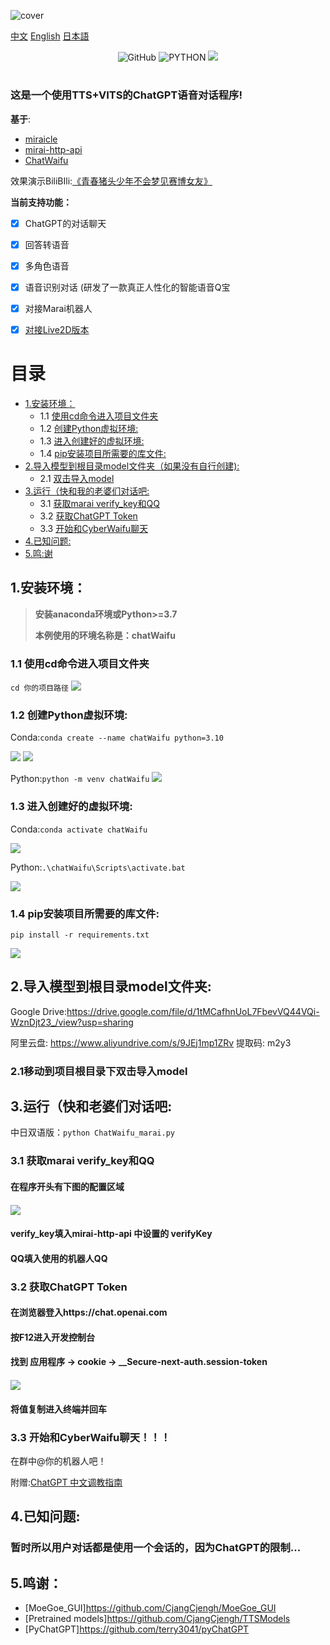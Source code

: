 ![cover](readme/cyberbot.png)

[中文](README.md "中文") [English](eng-README.md "English") [日本語](jp-README.md "日本語")

<p align="center">
	<img alt="GitHub" src="https://img.shields.io/github/license/MuBai-He/ChatWaifu-marai?color=red">
	<img src="https://img.shields.io/badge/Python-3.7|8|9|10-green" alt="PYTHON" >
  	<a href="https://app.fossa.com/projects/git%2Bgithub.com%2FMuBai-He%2FChatWaifu-marai?ref=badge_small" alt="FOSSA Status"><img src="https://app.fossa.com/api/projects/git%2Bgithub.com%2FMuBai-He%2FChatWaifu-marai.svg?type=small"/></a>
</p>

#
### 这是一个使用TTS+VITS的ChatGPT语音对话程序!

**基于**:
 - [miraicle](https://github.com/Excaive/miraicle)
 - [mirai-http-api](https://github.com/project-mirai/mirai-api-http)
 - [ChatWaifu](https://github.com/cjyaddone/ChatWaifu)

效果演示BiliBIli:[《青春猪头少年不会梦见赛博女友》](https://www.bilibili.com/video/BV1rv4y1Q7eT "BiliBili")

**当前支持功能：**
* [x] ChatGPT的对话聊天
* [x] 回答转语音
* [x] 多角色语音
* [x] 语音识别对话 (研发了一款真正人性化的智能语音Q宝
* [x] 对接Marai机器人
* [x] [对接Live2D版本](https://github.com/cjyaddone/ChatWaifuL2D)


# 目录
* [1.安装环境：](#1.)
	* 1.1 [使用cd命令进入项目文件夹](#cd)
	* 1.2 [创建Python虚拟环境:](#99)
	* 1.3 [进入创建好的虚拟环境:](#venv)
	* 1.4 [pip安装项目所需要的库文件:](#pip)
* [2.导入模型到根目录model文件夹（如果没有自行创建):](#.model)
	* 2.1 [双击导入model](#cd1)
* [3.运行（快和我的老婆们对话吧:](#22)
	* 3.1 [获取marai verify_key和QQ](#343533)
	* 3.2 [获取ChatGPT Token](#333)
	* 3.3 [开始和CyberWaifu聊天](#444)
* [4.已知问题:](#9315)
* [5.鸣:谢](#915)
## <span id="1.">1.安装环境：</span>
> **安装anaconda环境或Python>=3.7**
> 
> **本例使用的环境名称是：chatWaifu**

### <span id="cd">1.1 使用cd命令进入项目文件夹</span>
`cd 你的项目路径`
![](readme/5.png)
### <span id="99">1.2 创建Python虚拟环境:</span>

Conda:`conda create --name chatWaifu python=3.10`

![](readme/1.png)
![](readme/2.png)


Python:`python -m venv chatWaifu`
![](readme/6.png)

### <span id="venv">1.3 进入创建好的虚拟环境:</span>
Conda:`conda activate chatWaifu`

![](readme/3.png)

Python:`.\chatWaifu\Scripts\activate.bat`

![](readme/7.png)

### <span id="pip">1.4 pip安装项目所需要的库文件:</span>
`pip install -r requirements.txt`

![](readme/4.png)

## <span id=".model">2.导入模型到根目录model文件夹:</span>
Google Drive:https://drive.google.com/file/d/1tMCafhnUoL7FbevVQ44VQi-WznDjt23_/view?usp=sharing

阿里云盘: https://www.aliyundrive.com/s/9JEj1mp1ZRv 提取码: m2y3

### <span id="cd1">2.1移动到项目根目录下双击导入model</span>

## <span id="22">3.运行（快和老婆们对话吧:</span>

中日双语版：`python ChatWaifu_marai.py`

### <span id="343533">3.1 获取marai verify_key和QQ</span>
#### 在程序开头有下图的配置区域

#### ![](readme/8.png)

#### verify_key填入mirai-http-api 中设置的 verifyKey

#### QQ填入使用的机器人QQ

### <span id="333">3.2 获取ChatGPT Token</span>
#### 在浏览器登入https://chat.openai.com
#### 按F12进入开发控制台
#### 找到 应用程序 -> cookie -> __Secure-next-auth.session-token

#### ![](readme/token.png)

#### 将值复制进入终端并回车

### <span id="444">3.3 开始和CyberWaifu聊天！！！</span>

在群中@你的机器人吧！

附赠:[ChatGPT 中文调教指南](https://github.com/PlexPt/awesome-chatgpt-prompts-zh)

## <span id="9315">4.已知问题:</span>

### 暂时所以用户对话都是使用一个会话的，因为ChatGPT的限制...

## <span id="915">5.鸣谢：</span>
- [MoeGoe_GUI]https://github.com/CjangCjengh/MoeGoe_GUI
- [Pretrained models]https://github.com/CjangCjengh/TTSModels
- [PyChatGPT]https://github.com/terry3041/pyChatGPT
